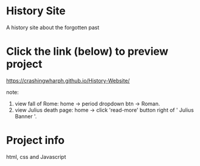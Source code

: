 # History Site 
A history site about the forgotten past

# Click the link (below) to preview project
https://crashingwharph.github.io/History-Website/

note: 
1) view fall of Rome: home -> period dropdown btn -> Roman. 
2) view Julius death page:  home -> click 'read-more' button right of ' Julius Banner '. 

# Project info
html, css and Javascript
